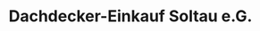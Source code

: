 ---
title: "Dachdecker-Einkauf Soltau e.G."
url: /tangerhuette/dachdecker-einkauf-soltau-e-g/
shop: Baustoffe
---